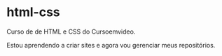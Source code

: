 # html-css
 Curso de de HTML e CSS do Cursoemvideo.

 Estou aprendendo a criar sites e agora vou gerenciar meus repositórios.
